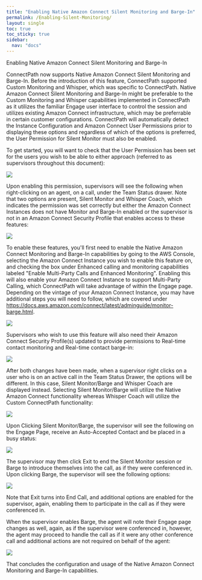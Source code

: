 ```yaml
---
title: "Enabling Native Amazon Connect Silent Monitoring and Barge-In"
permalink: /Enabling-Silent-Monitoring/
layout: single
toc: true
toc_sticky: true
sidebar: 
  nav: "docs"
---
```


Enabling Native Amazon Connect Silent Monitoring and Barge-In

ConnectPath now supports Native Amazon Connect Silent Monitoring and
Barge-In. Before the introduction of this feature, ConnectPath supported
Custom Monitoring and Whisper, which was specific to ConnectPath. Native
Amazon Connect Silent Monitoring and Barge-In might be preferable to the
Custom Monitoring and Whisper capabilities implemented in ConnectPath as
it utilizes the familiar Engage user interface to control the session
and utilizes existing Amazon Connect infrastructure, which may be
preferrable in certain customer configurations. ConnectPath will
automatically detect the Instance Configuration and Amazon Connect User
Permissions prior to displaying these options and regardless of which of
the options is preferred, the User Permission for Silent Monitor must
also be enabled.

To get started, you will want to check that the User Permission has been
set for the users you wish to be able to either approach (referred to as
supervisors throughout this document):

![](./Enabling-Silent-Monitoring/media/image1.png)

Upon enabling this permission, supervisors will see the following when
right-clicking on an agent, on a call, under the Team Status drawer.
Note that two options are present, Silent Monitor and Whisper Coach,
which indicates the permission was set correctly but either the Amazon
Connect Instances does not have Monitor and Barge-In enabled or the
supervisor is not in an Amazon Connect Security Profile that enables
access to these features:

![](./Enabling-Silent-Monitoring/media/image2.png)

To enable these features, you'll first need to enable the Native Amazon
Connect Monitoring and Barge-In capabilities by going to the AWS
Console, selecting the Amazon Connect Instance you wish to enable this
feature on, and checking the box under Enhanced calling and monitoring
capabilities labeled "Enable Multi-Party Calls and Enhanced Monitoring".
Enabling this will also enable your Amazon Connect Instance to support
Multi-Party Calling, which ConnectPath will take advantage of within the
Engage page. Depending on the vintage of your Amazon Connect Instance,
you may have additional steps you will need to follow, which are covered
under
<https://docs.aws.amazon.com/connect/latest/adminguide/monitor-barge.html>.

![](./Enabling-Silent-Monitoring/media/image3.png)

Supervisors who wish to use this feature will also need their Amazon
Connect Security Profile(s) updated to provide permissions to Real-time
contact monitoring and Real-time contact barge-in:

![](./Enabling-Silent-Monitoring/media/image4.png)

After both changes have been made, when a supervisor right clicks on a
user who is on an active call in the Team Status Drawer, the options
will be different. In this case, Silent Monitor/Barge and Whisper Coach
are displayed instead. Selecting Silent Monitor/Barge will utilize the
Native Amazon Connect functionality whereas Whisper Coach will utilize
the Custom ConnectPath functionality:

![](./Enabling-Silent-Monitoring/media/image5.png)

Upon Clicking Silent Monitor/Barge, the supervisor will see the
following on the Engage Page, receive an Auto-Accepted Contact and be
placed in a busy status:

![](./Enabling-Silent-Monitoring/media/image6.png)

The supervisor may then click Exit to end the Silent Monitor session or
Barge to introduce themselves into the call, as if they were conferenced
in. Upon clicking Barge, the supervisor will see the following options:

![](./Enabling-Silent-Monitoring/media/image7.png)

Note that Exit turns into End Call, and additional options are enabled
for the supervisor, again, enabling them to participate in the call as
if they were conferenced in.

When the supervisor enables Barge, the agent will note their Engage page
changes as well, again, as if the supervisor were conferenced in,
however, the agent may proceed to handle the call as if it were any
other conference call and additional actions are not required on behalf
of the agent:

![](./Enabling-Silent-Monitoring/media/image8.png)

That concludes the configuration and usage of the Native Amazon Connect
Monitoring and Barge-In capabilities.

